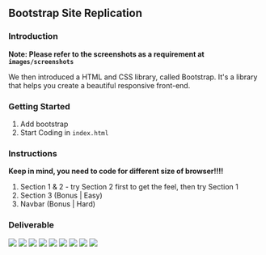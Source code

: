 ## Bootstrap Site Replication

### Introduction

**Note: Please refer to the screenshots as a requirement at `images/screenshots`**

We then introduced a HTML and CSS library, called Bootstrap. It's a library that helps you create a beautiful responsive front-end.

### Getting Started

  1. Add bootstrap
  1. Start Coding in `index.html`

### Instructions

  **Keep in mind, you need to code for different size of browser!!!!**

  1. Section 1 & 2
    - try Section 2 first to get the feel, then try Section 1
  1. Section 3 (Bonus | Easy)
  1. Navbar (Bonus | Hard)

### Deliverable

![](screenshots/section1-lg.png)
![](screenshots/section1-md.png)
![](screenshots/section1-sm.png)
![](screenshots/section2-lg.png)
![](screenshots/section2-md.png)
![](screenshots/section2-sm.png)
![](screenshots/section3-lg.png)
![](screenshots/section3-md.png)
![](screenshots/section3-sm.png)
